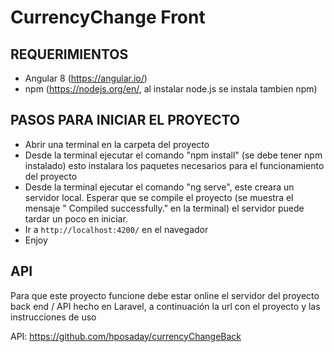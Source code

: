 # CurrencyChange Front

## REQUERIMIENTOS

- Angular 8 (https://angular.io/)
- npm (https://nodejs.org/en/, al instalar node.js se instala tambien npm)

## PASOS PARA INICIAR EL PROYECTO

- Abrir una terminal en la carpeta del proyecto
- Desde la terminal ejecutar el comando "npm install" (se debe tener npm instalado) esto instalara los paquetes necesarios para el funcionamiento del proyecto
- Desde la terminal ejecutar el comando "ng serve", este creara un servidor local. Esperar que se compile el proyecto (se muestra el mensaje " Compiled successfully." en la terminal) el servidor puede tardar un poco en iniciar. 
- Ir a  `http://localhost:4200/` en el navegador 
- Enjoy

## API

Para que este proyecto funcione debe estar online el servidor del proyecto back end / API hecho en Laravel, a continuación la url con el proyecto y las instrucciones de uso

API: https://github.com/hposaday/currencyChangeBack
